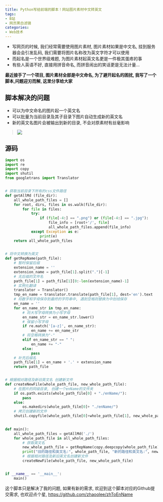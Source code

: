```yaml
---
title: Python写给前端的脚本！网站图片素材中文转英文
tags: 
- B站
- 网页黑白滤镜
categories:
- Web技术
---
```




- 写网页的时候, 我们经常需要使用图片素材, 图片素材如果是中文名, 挂到服务器会会引发乱码, 我们需要将图片名称改为英文字符才可以使用
- 而起名是一个世界级难题, 为图片素材起英文名更是一件极其蛋疼的事
- 有些人英语不好, 直接用拼音命名, 而拼音闹出的笑话更是无法计量...



**最近接手了一个项目, 图片素材全部是中文命名, 为了避开起名的困扰, 我写了一个脚本,问题迎刃而解, 这里分享给大家**



## 脚本解决的问题
- 可以为中文命名的图片起一个英文名
- 可以批量为当前目录及其子目录下图片自动生成新的英文名
- 新的英文名图片会被输出到新的目录, 不会对原素材有丝毫影响


> ![](https://cdn.fangyuanxiaozhan.com/assets/16115704286562RiFMk4W.png)

## 源码
```python
import os
import re
import copy
import shutil
from googletrans import Translator


# 获取当前目录下所有的css文件路径
def getAllMd (file_dir):
    all_whole_path_files = []
    for root, dirs, files in os.walk(file_dir):
        for file in files:
            try:
                if (file[-4:] == ".png") or (file[-4:] == ".jpg"):
                    file_info = [root+'/', file]
                    all_whole_path_files.append(file_info)
            except Exception as e:
                print(e)
    return all_whole_path_files
    

# 将中文转换为英文
def getRepName(path_file):
    # 暂时保留后缀
    extension_name = ''
    extension_name = path_file[1].split(".")[-1]
    # 无后缀的文件名
    path_file[1] = path_file[1][0:-len(extension_name)-1]
    # 实例化翻译
    translator = Translator()
    tmp_en_name = translator.translate(path_file[1], dest='en').text
    # 将数字和字母保存到最终的字符串中, 遇到空格则替换为中划线保存
    en_name = ''
    for en_name_str in tmp_en_name:
        # 将大写字母转换为小写字母
        en_name_str = en_name_str.lower()
        # 保留小写字母
        if re.match('[a-z]', en_name_str):
            en_name += en_name_str
        # 将空格转换为"-"
        elif en_name_str == " ":
            en_name += "-"
        else:
            pass
    # 补充后缀名
    path_file[1] = en_name + '.' + extension_name
    return path_file


# 根据相对路径及新旧英文名 创建新文件
def createNewFile(whole_path_file, new_whole_path_file):
    # 在图片的同级目录, 创建一个enName的文件夹
    if os.path.exists(whole_path_file[0] + "./enName/"):
        pass
    else:
        os.makedirs(whole_path_file[0]+ "./enName/")
    # 拷贝创建新的文件
    shutil.copyfile(whole_path_file[0]+whole_path_file[1], new_whole_path_file[0]+"./enName/"+new_whole_path_file[1])
        

def main():
    all_whole_path_files = getAllMd('./')
    for whole_path_file in all_whole_path_files:
        # 获取英文名
        new_whole_path_file = getRepName(copy.deepcopy(whole_path_file))
        print("旧的路径和英文名:", whole_path_file, "新的路径和英文名:", new_whole_path_file)
        # 根据相对路径及新旧英文名创建新文件
        createNewFile(whole_path_file, new_whole_path_file)


if __name__ == '__main__':
    main()
```
这个脚本只是解决了我的问题, 如果有新的需求, 欢迎到这个脚本对应的Github提交需求, 也欢迎点个星, https://github.com/zhaoolee/zhToEnName